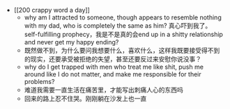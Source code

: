 - [[200 crappy word a day]]
	- why am I attracted to someone, though appears to resemble nothing with my dad, who is completely the same as him? 真心吓到我了。self-fulfilling prophecy，我是不是真的会end up in a shitty relationship and never get my happy ending?
	- 既然做不到，为什么要问我想要什么，喜欢什么，这样我既要接受得不到的现实，还要承受被拒绝的失望，甚至还要反过来安慰你说没事？
	- why do I get trapped with men who treat me like shit, push me around like I do not matter, and make me responsible for their problems?
	- 难道我需要一直生活在痛苦里，才能写出刺痛人心的东西吗
	- 回来的路上忍不住哭。刚刚躺在沙发上也一直